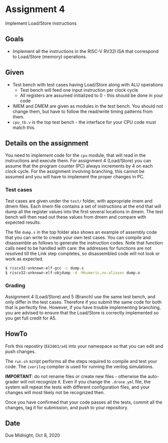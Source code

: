 # Assignment 4

Implement Load/Store instructions

## Goals

- Implement all the instructions in the RISC-V RV32I ISA that correspond to Load/Store (memory) operations.

## Given

- Test bench with test cases having Load/Store along with ALU operations
    - Test bench will feed one input instruction per clock cycle
    - All registers are assumed initialized to 0 - this should be done in your code
- IMEM and DMEM are given as modules in the test bench.  You should not change them, but have to follow the read/write timing patterns from them.
- `cpu_tb.v` is the top test bench - the interface for your CPU code must match this.

## Details on the assignment

You need to implement code for the `cpu` module, that will read in the instructions and execute them.  For assignment 4 (Load/Store) you can assume that the program counter (PC) always increments by 4 on each clock cycle.  For the assignment involving branching, this cannot be assumed and you will have to implement the proper changes in PC.

### Test cases

Test cases are given under the `test/` folder, with appropriate imem and dmem files.  Each imem file contains a set of instructions at the end that will dump all the register values into the first several locations in dmem.  The test bench will then read out these values from dmem and compare with expected results.

The file `dump.s` in the top folder also shows an example of assembly code that you can write to create your own test cases.  You can compile and disassemble as follows to generate the instruction codes.  Note that function calls need to be handled with care: the addresses for functions are not resolved till the Link step completes, so disassembled code will not look or work as expected.

```bash
$ riscv32-unknown-elf-gcc -c dump.s
$ riscv32-unknown-elf-objdump -d -Mnumeric,no-aliases dump.o
```

### Grading

Assignment 4 (Load/Store) and 5 (Branch) use the same test bench, and only differ in the test cases.  Therefore if you submit the same code for both that is perfectly fine.  However, if you have trouble implementing branching, you are advised to ensure that the Load/Store is correctly implemented so you get full credit for A5.

## HowTo

Fork this repostiry (`EE2003/a4`) into your namespace so that you can edit and push changes.

The `run.sh` script performs all the steps required to compile and test your code.  The `iverilog` compiler is used for running the verilog simulations.

**IMPORTANT**: do not rename files or create new files - otherwise the auto-grader will not recognize it.  Even if you change the `.drone.yml` file, the system will repeat the tests with different configuration files, and your changes will most likely not be recognized then.

Once you have confirmed that your code passes all the tests, commit all the changes, tag it for submission, and push to your repository.

## Date

Due Midnight, Oct 8, 2020
